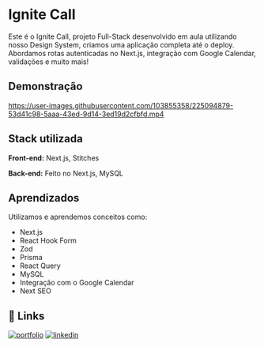 # Ignite Call

Este é o Ignite Call, projeto Full-Stack desenvolvido em aula utilizando nosso Design System, criamos uma aplicação completa até o deploy. Abordamos rotas autenticadas no Next.js, integração com Google Calendar, validações e muito mais!

## Demonstração

https://user-images.githubusercontent.com/103855358/225094879-53d41c98-5aaa-43ed-9d14-3ed19d2cfbfd.mp4

## Stack utilizada

**Front-end:** Next.js, Stitches

**Back-end:** Feito no Next.js, MySQL

## Aprendizados

Utilizamos e aprendemos conceitos como:
- Next.js
- React Hook Form
- Zod
- Prisma
- React Query
- MySQL
- Integração com o Google Calendar
- Next SEO

## 🔗 Links

[![portfolio](https://img.shields.io/badge/my_portfolio-000?style=for-the-badge&logo=ko-fi&logoColor=white)](https://felipepeduardodev.netlify.app)
[![linkedin](https://img.shields.io/badge/linkedin-0A66C2?style=for-the-badge&logo=linkedin&logoColor=white)](https://www.linkedin.com/in/felipepereiraeduardo/)
